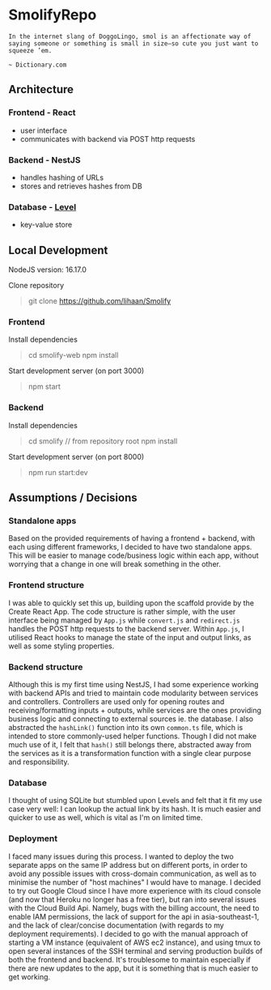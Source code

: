 # SmolifyRepo
```
In the internet slang of DoggoLingo, smol is an affectionate way of saying someone or something is small in size—so cute you just want to squeeze ’em.

~ Dictionary.com
```

## Architecture
### Frontend - React
- user interface
- communicates with backend via POST http requests
### Backend - NestJS
- handles hashing of URLs
- stores and retrieves hashes from DB
### Database - [Level](https://github.com/Level/level)
- key-value store

## Local Development
NodeJS version: 16.17.0

Clone repository
> git clone https://github.com/lihaan/Smolify

### Frontend
Install dependencies
> cd smolify-web
> npm install

Start development server (on port 3000)
> npm start

### Backend
Install dependencies 
> cd smolify // from repository root
> npm install

Start development server (on port 8000)
> npm run start:dev

## Assumptions / Decisions
### Standalone apps
Based on the provided requirements of having a frontend + backend, with each using different frameworks, I decided to have two standalone apps. This will be easier to manage code/business logic within each app, without worrying that a change in one will break something in the other.

### Frontend structure
I was able to quickly set this up, building upon the scaffold provide by the Create React App. The code structure is rather simple, with the user interface being managed by `App.js` while `convert.js` and `redirect.js` handles the POST http requests to the backend server. Within `App.js`, I utilised React hooks to manage the state of the input and output links, as well as some styling properties.

### Backend structure
Although this is my first time using NestJS, I had some experience working with backend APIs and tried to maintain code modularity between services and controllers. Controllers are used only for opening routes and receiving/formatting inputs + outputs, while services are the ones providing business logic and connecting to external sources ie. the database. I also abstracted the `hashLink()` function into its own `common.ts` file, which is intended to store commonly-used helper functions. Though I did not make much use of it, I felt that `hash()` still belongs there, abstracted away from the services as it is a transformation function with a single clear purpose and responsibility.

### Database
I thought of using SQLite but stumbled upon Levels and felt that it fit my use case very well: I can lookup the actual link by its hash. It is much easier and quicker to use as well, which is vital as I'm on limited time.

### Deployment
I faced many issues during this process. I wanted to deploy the two separate apps on the same IP address but on different ports, in order to avoid any possible issues with cross-domain communication, as well as to minimise the number of "host machines" I would have to manage. I decided to try out Google Cloud since I have more experience with its cloud console (and now that Heroku no longer has a free tier), but ran into several issues with the Cloud Build Api. Namely, bugs with the billing account, the need to enable IAM permissions, the lack of support for the api in asia-southeast-1, and the lack of clear/concise documentation (with regards to my deployment requirements). I decided to go with the manual approach of starting a VM instance (equivalent of AWS ec2 instance), and using tmux to open several instances of the SSH terminal and serving production builds of both the frontend and backend. It's troublesome to maintain especially if there are new updates to the app, but it is something that is much easier to get working.